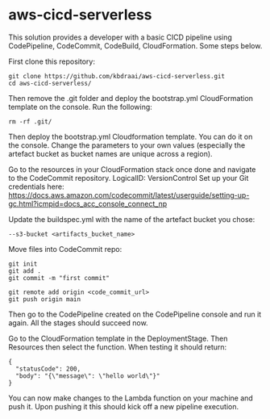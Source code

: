 # aws-cicd-serverless

This solution provides a developer with a basic CICD pipeline using CodePipeline, CodeCommit, CodeBuild, CloudFormation. Some steps below.

First clone this repository:
```
git clone https://github.com/kbdraai/aws-cicd-serverless.git
cd aws-cicd-serverless/
```

Then remove the .git folder and deploy the bootstrap.yml CloudFormation template on the console. Run the following:
```
rm -rf .git/
```

Then deploy the bootstrap.yml Cloudformation template. You can do it on the console. Change the parameters to your own values (especially the artefact bucket as bucket names are unique across a region).

Go to the resources in your CloudFormation stack once done and navigate to the CodeCommit repository. LogicalID: VersionControl
Set up your Git credentials here: https://docs.aws.amazon.com/codecommit/latest/userguide/setting-up-gc.html?icmpid=docs_acc_console_connect_np

Update the buildspec.yml with the name of the artefact bucket you chose: 
```
--s3-bucket <artifacts_bucket_name>
```

Move files into CodeCommit repo:
```
git init
git add .
git commit -m "first commit"

git remote add origin <code_commit_url>
git push origin main
```

Then go to the CodePipeline created on the CodePipeline console and run it again. All the stages should succeed now.

Go to the CloudFormation template in the DeploymentStage. Then Resources then select the function. When testing it should return:
```
{
  "statusCode": 200,
  "body": "{\"message\": \"hello world\"}"
}
```

You can now make changes to the Lambda function on your machine and push it. Upon pushing it this should kick off a new pipeline execution.

